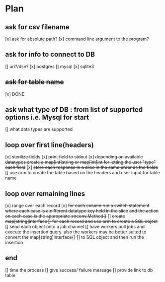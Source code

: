 # Plan

## ask for csv filename
[x] ask for absolute path?
[x] command line argument to the program?

## ask for info to connect to DB
[] uri?/dsn?
[x] postgres
[] mysql
[x] sqlite3

## ~~ask for table name~~
[x] DONE

## ask what type of DB : from list of supported options i.e. Mysql for start
[] what data types are supported

## loop over first line(headers)
[x] ~~sterilize fields~~
[x] ~~print field to stdout~~
[x] ~~depending on available datatypes create a map[int]string or map[int]int for letting the
user "type" each field~~
[x] ~~store each response in a slice in the same order as the fields~~
[] use orm to create the table based on the headers and user input for table name

## loop over remaining lines
[x] range over each record
[x] ~~for each column run a switch statement where each case is a different datatype key held in the slice~~
~~and the action on each case is the appropriate strconv.Method()~~
[] ~~create map[string]interface{} for each record and use orm to create a SQL object~~
[] send each object onto a job channel
[] have workers pull jobs and execute the insertion query. also the workers may be better suited to convert the map[string]interface{}
[] to SQL object and then run the insertion

## end
[] time the process
[] give success/ failure message
[] provide link to db table
